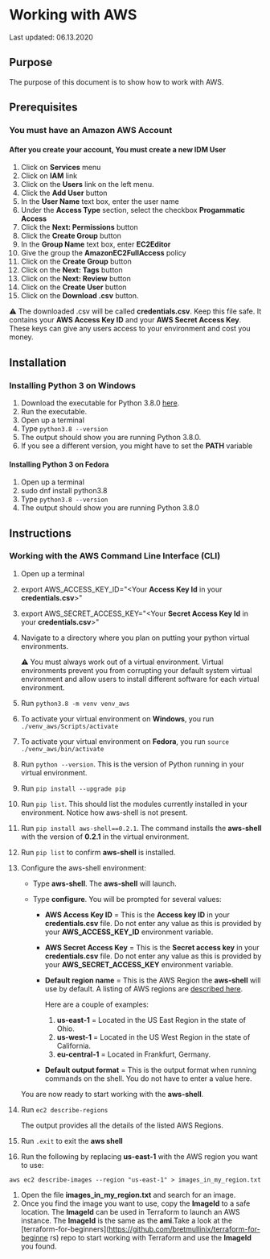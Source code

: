 # Working with AWS

Last updated: 06.13.2020

## Purpose

The purpose of this document is to show how to work with AWS.

## Prerequisites

### You must have an Amazon AWS Account

#### After you create your account, You must create a new IDM User

1. Click on **Services** menu
1. Click on **IAM** link
1. Click on the **Users** link on the left menu.
1. Click the **Add User** button
1. In the **User Name** text box, enter the user name
1. Under the **Access Type** section, select the checkbox **Progammatic Access**
1. Click the **Next: Permissions** button
1. Click the **Create Group** button
1. In the **Group Name** text box, enter **EC2Editor**
1. Give the group the **AmazonEC2FullAccess** policy
1. Click on the **Create Group** button
1. Click on the **Next: Tags** button
1. Click on the **Next: Review** button
1. Click on the **Create User** button
1. Click on the **Download .csv** button.

:warning: The downloaded .csv will be called **credentials.csv**.
Keep this file safe.  It contains your **AWS Access Key ID** and your
**AWS Secret Access Key**.  These keys can give any users access to your
environment and cost you money.

## Installation

### Installing Python 3 on Windows

1. Download the executable for Python 3.8.0
[here](https://www.python.org/ftp/python/3.8.0/python-3.8.0-amd64.exe).
1. Run the executable.
1. Open up a terminal
1. Type `python3.8 --version`
1. The output should show you are running Python 3.8.0.
1. If you see a different version, you might have to set the **PATH** variable

#### Installing Python 3 on Fedora

1. Open up a terminal
4. sudo dnf install python3.8
1. Type `python3.8 --version`
1. The output should show you are running Python 3.8.0

## Instructions

### Working with the AWS Command Line Interface (CLI)

1. Open up a terminal

1. export AWS_ACCESS_KEY_ID="<Your **Access Key Id** in your **credentials.csv**>"

1. export AWS_SECRET_ACCESS_KEY="<Your **Secret Access Key Id** in your
**credentials.csv**>"

1. Navigate to a directory where you plan on putting your
python virtual environments.

    :warning: You must always work out of a virtual environment.
    Virtual environments prevent you from corrupting
    your default system virtual environment and allow users to install different
    software for each virtual environment.

1. Run `python3.8 -m venv venv_aws`

1. To activate your virtual environment on **Windows**, you run
`./venv_aws/Scripts/activate`

1. To activate your virtual environment on **Fedora**, you run
`source ./venv_aws/bin/activate`

1. Run `python --version`.  This is the version of Python running in your
virtual environment.

1. Run `pip install --upgrade pip`

1. Run `pip list`.  This should list the modules currently installed in your
environment.  Notice how aws-shell is not present.

1. Run `pip install aws-shell==0.2.1`.  The command installs the **aws-shell** with
the version of **0.2.1** in the virtual environment.

1. Run `pip list` to confirm **aws-shell** is installed.

1. Configure the aws-shell environment:

      - Type **aws-shell**.  The **aws-shell** will launch.
      - Type **configure**.  You will be prompted for several values:

        - **AWS Access Key ID** = This is the **Access key ID** in your
        **credentials.csv** file. Do not enter any value as this is provided
        by your **AWS_ACCESS_KEY_ID** environment variable.

        - **AWS Secret Access Key** = This is the **Secret access key** in your
        **credentials.csv** file.  Do not enter any value as this is provided
        by your **AWS_SECRET_ACCESS_KEY** environment variable.

        - **Default region name** = This is the AWS Region the **aws-shell** will
        use by default. A listing of AWS regions are
        [described here](https://docs.aws.amazon.com/AmazonRDS/latest/UserGuide/Concepts.RegionsAndAvailabilityZones.html).

          Here are a couple of examples:

          1. **us-east-1** = Located in the US East Region in the state of Ohio.
          1. **us-west-1** = Located in the US West Region in the state of California.
          1. **eu-central-1** = Located in Frankfurt, Germany.

        - **Default output format** = This is the output format when running
        commands on the shell.  You do not have to enter a value here.

    You are now ready to start working with the **aws-shell**.

1. Run `ec2 describe-regions`

    The output provides all the details of the listed AWS Regions.

1. Run `.exit` to exit the **aws shell**
1. Run the following by replacing **us-east-1** with the AWS region you want to use:

`aws ec2 describe-images --region "us-east-1" > images_in_my_region.txt`
1. Open the file **images_in_my_region.txt** and search for an image.
1. Once you find the image you want to use, copy the **ImageId** to a safe location.
The **ImageId** can be used in Terraform to launch an AWS instance. The **ImageId** is the same as the **ami**.Take a look at the
[terraform-for-beginners](https://github.com/bretmullinix/terraform-for-beginne
rs) repo to start working
with Terraform and use the **ImageId** you found.
